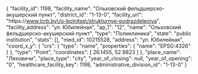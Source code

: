 {
    "facility_id": 1198,
    "facility_name": "Ольховский фельдшерско-акушерский пункт",
    "district_id": "1-13-0",
    "facility_url": "https:\/\/www.lcrb.by\/o-bolnitse\/strukturnye-podrazdeleniya",
    "facility_address": "ул. Юбилейная",
    "ap_1": "12",
    "name": "Ольховский фельдшерско-акушерский пункт",
    "type": "Поликлиника",
    "state": "public institution",
    "stats": [],
    "med_id": 10215528,
    "address": "ул. Юбилейная",
    "coord_x_y": {
        "crs": {
            "type": "name",
            "properties": {
                "name": "EPSG:4326"
            }
        },
        "type": "Point",
        "coordinates": [
            26.1455,
            52.9823
        ]
    },
    "place_name": "Ляховичи",
    "place_type": "city",
    "year_of_closing": null,
    "year_of_opening": "0",
    "healthcare_facility_key": 1198,
    "administrative_division_id": "1-13-0"
}